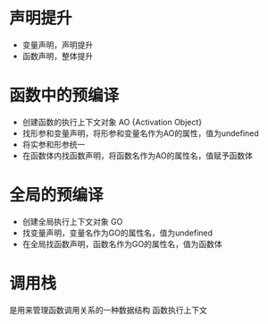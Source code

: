 # 声明提升
- 变量声明，声明提升
- 函数声明，整体提升

# 函数中的预编译
- 创建函数的执行上下文对象 AO {Activation Object}
- 找形参和变量声明，将形参和变量名作为AO的属性，值为undefined
- 将实参和形参统一
- 在函数体内找函数声明，将函数名作为AO的属性名，值赋予函数体

# 全局的预编译
- 创建全局执行上下文对象 GO
- 找变量声明，变量名作为GO的属性名，值为undefined
- 在全局找函数声明，函数名作为GO的属性名，值为函数体

# 调用栈 
是用来管理函数调用关系的一种数据结构
函数执行上下文